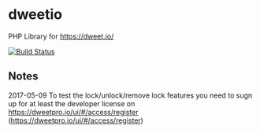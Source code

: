 # dweetio
PHP Library for https://dweet.io/

[![Build Status](https://status.continuousphp.com/git-hub/noondaysun/dweetio?token=b0edaacc-d408-4ae1-bd54-1d0b62810dff)](https://continuousphp.com/git-hub/noondaysun/dweetio)


## Notes
2017-05-09
To test the lock/unlock/remove lock features you need to sugn up for at least the developer license on https://dweetpro.io/ui/#/access/register (https://dweetpro.io/ui/#/access/register)